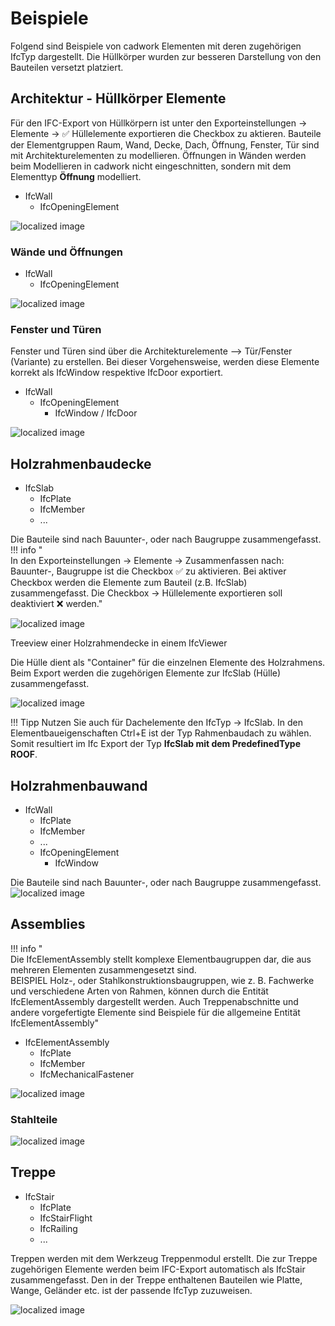 # Beispiele

Folgend sind Beispiele von cadwork Elementen mit deren zugehörigen IfcTyp dargestellt. Die Hüllkörper wurden zur besseren Darstellung von den Bauteilen versetzt platziert. 

## Architektur - Hüllkörper Elemente
Für den IFC-Export von Hüllkörpern ist unter den Exporteinstellungen -> Elemente -> :white_check_mark: Hüllelemente exportieren die Checkbox zu aktieren.
Bauteile der Elementgruppen Raum, Wand, Decke, Dach, Öffnung, Fenster, Tür sind mit Architekturelementen zu modellieren. Öffnungen in Wänden werden beim Modellieren in cadwork nicht eingeschnitten, sondern mit dem Elementtyp **Öffnung** modelliert. 

* IfcWall
    * IfcOpeningElement

![localized image](../img/bounding.de.png)

### Wände und Öffnungen

* IfcWall
    * IfcOpeningElement

![localized image](../img/walls_cov.png)


### Fenster und Türen
Fenster und Türen sind über die Architekturelemente --> Tür/Fenster (Variante) zu erstellen. Bei dieser Vorgehensweise, werden diese Elemente korrekt als IfcWindow respektive IfcDoor exportiert. 

* IfcWall
    * IfcOpeningElement
        * IfcWindow / IfcDoor

![localized image](../img/window.png)

## Holzrahmenbaudecke

* IfcSlab
    * IfcPlate
    * IfcMember
    * ...

Die Bauteile sind nach Bauunter-, oder nach Baugruppe zusammengefasst.  <br>
!!! info " <br>In den Exporteinstellungen -> Elemente -> Zusammenfassen nach: Bauunter-, Baugruppe ist die Checkbox :white_check_mark: zu aktivieren. Bei aktiver Checkbox werden die Elemente zum Bauteil (z.B. IfcSlab) zusammengefasst. Die Checkbox -> Hüllelemente exportieren soll deaktiviert :x: werden."

![localized image](../img/slab.png)

Treeview einer Holzrahmendecke in einem IfcViewer

Die Hülle dient als "Container" für die einzelnen Elemente des Holzrahmens. Beim Export werden die zugehörigen Elemente zur IfcSlab (Hülle) zusammengefasst.

![localized image](../img/slab_tree.png)

!!! Tipp
    Nutzen Sie auch für Dachelemente den IfcTyp -> IfcSlab. In den Elementbaueigenschaften Ctrl+E ist der Typ Rahmenbaudach zu wählen. Somit resultiert im Ifc Export der Typ **IfcSlab mit dem PredefinedType ROOF**. 

## Holzrahmenbauwand

* IfcWall
    * IfcPlate
    * IfcMember
    * ...
    * IfcOpeningElement
        * IfcWindow

Die Bauteile sind nach Bauunter-, oder nach Baugruppe zusammengefasst. <br>
![localized image](../img/wall_cw.png)

## Assemblies
!!! info "  <br>Die IfcElementAssembly stellt komplexe Elementbaugruppen dar, die aus mehreren Elementen zusammengesetzt sind.<br> BEISPIEL Holz-, oder Stahlkonstruktionsbaugruppen, wie z. B. Fachwerke und verschiedene Arten von Rahmen, können durch die Entität IfcElementAssembly dargestellt werden. Auch Treppenabschnitte und andere vorgefertigte Elemente sind Beispiele für die allgemeine Entität IfcElementAssembly"

* IfcElementAssembly
    * IfcPlate
    * IfcMember
    * IfcMechanicalFastener

![localized image](../img/assembly.png)

### Stahlteile
![localized image](../img/steel_cw.png)

## Treppe

* IfcStair
    * IfcPlate
    * IfcStairFlight
    * IfcRailing
    * ...

Treppen werden mit dem Werkzeug Treppenmodul erstellt. Die zur Treppe zugehörigen Elemente werden beim IFC-Export automatisch als IfcStair zusammengefasst. 
Den in der Treppe enthaltenen Bauteilen wie Platte, Wange, Geländer etc. ist der passende IfcTyp zuzuweisen. 

![localized image](../img/stair.png)